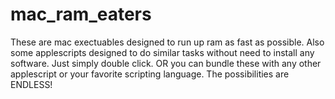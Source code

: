 # mac_ram_eaters
These are mac exectuables designed to run up ram as fast as possible. Also some applescripts designed to do similar tasks without need to install any software. Just simply double click. OR you can bundle these with any other applescript or your favorite scripting language. The possibilities are ENDLESS!
